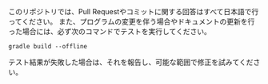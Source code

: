 このリポジトリでは、Pull Requestやコミットに関する回答はすべて日本語で行ってください。
また、プログラムの変更を伴う場合やドキュメントの更新を行った場合には、必ず次のコマンドでテストを実行してください。

```
gradle build --offline
```

テスト結果が失敗した場合は、それを報告し、可能な範囲で修正を試みてください。
